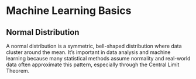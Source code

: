 # Machine Learning Basics

## Normal Distribution
A normal distribution is a symmetric, bell-shaped distribution where data cluster around the mean. It’s important in data analysis and machine learning because many statistical methods assume normality and real-world data often approximate this pattern, especially through the Central Limit Theorem.
